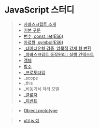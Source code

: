 # JavaScript 스터디

> + [자바스크립트 소개](md/intro.md)
> + [기본 구문](md/syntaxBasic.md)
> + [변수, const, let(ES6)](md/variable.md)
> + [자료형, symbol(ES6)](md/dataType.md)
> + [_데이터유형 검증, 암묵적 강제 형 변환](md/dataType_check.md)
> + [_자바스크립트 동작원리 : 실행 컨텍스트](md/excutionContext.md)
> + [객체](md/object.md)
> + [함수](md/function.md)
> + [_프로토타입](md/prototype.md)
> + _scope
> + _this
> + _비동기식 처리 모델
> + [_클로저](md/clousure.md)
> + [_이벤트](md/event.md)

> + [Object.prototype](md/object.prototype.md)

> + [util.js 예](md/util.js.md)